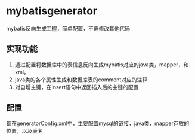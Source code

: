 # mybatisgenerator
mybatis反向生成工程，简单配置，不需修改其他代码

## 实现功能
1. 通过配置将数据库中的表信息反向生成mybatis对应的java类，mapper，和xml。
2. java类的各个属性生成和数据库表的comment对应的注释
3. 对自增主键，在insert语句中返回插入后的主键的配置

## 配置
都在generatorConfig.xml中，主要配置mysql的链接，java类，mapper存放的位置，以及表名